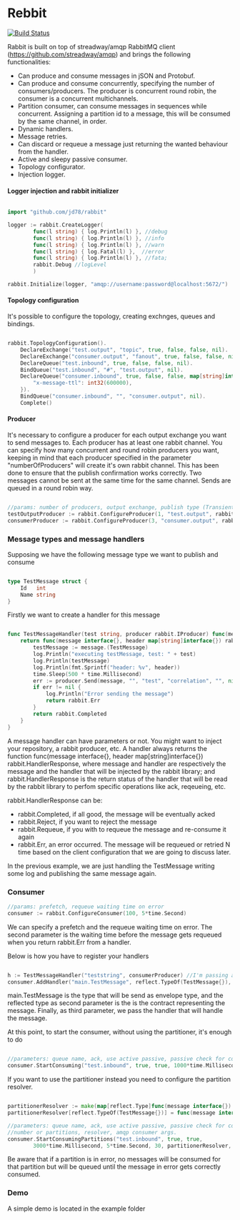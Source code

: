 # Rebbit

[![Build Status](https://travis-ci.org/jd78/rabbit.svg?branch=master)](https://travis-ci.org/jd78/rabbit)

Rabbit is built on top of streadway/amqp RabbitMQ client (https://github.com/streadway/amqp) and brings the following functionalities:

- Can produce and consume messages in jSON and Protobuf.
- Can produce and consume concurrently, specifying the number of consumers/producers. The producer is concurrent round robin, the consumer is a concurrent multichannels.
- Partition consumer, can consume messages in sequences while concurrent. Assigning a partition id to a message, this will be consumed by the same channel, in order.
- Dynamic handlers.
- Message retries.
- Can discard or requeue a message just returning the wanted behaviour from the handler.
- Active and sleepy passive consumer.
- Topology configurator.
- Injection logger.

#### Logger injection and rabbit initializer

```go

import "github.com/jd78/rabbit"

logger := rabbit.CreateLogger(
		func(l string) { log.Println(l) }, //debug
		func(l string) { log.Println(l) }, //info
        func(l string) { log.Println(l) }, //warn
		func(l string) { log.Fatal(l) },  //error
		func(l string) { log.Println(l) }, //fata;
        rabbit.Debug //logLevel
        )

rabbit.Initialize(logger, "amqp://username:password@localhost:5672/")
```

#### Topology configuration

It's possible to configure the topology, creating exchnges, queues and bindings.

```go

rabbit.TopologyConfiguration().
    DeclareExchange("test.output", "topic", true, false, false, nil). 
    DeclareExchange("consumer.output", "fanout", true, false, false, nil).
    DeclareQueue("test.inbound", true, false, false, nil).
    BindQueue("test.inbound", "#", "test.output", nil).
    DeclareQueue("consumer.inbound", true, false, false, map[string]interface{}{
        "x-message-ttl": int32(600000),
    }).
    BindQueue("consumer.inbound", "", "consumer.output", nil).
    Complete()
```

#### Producer

It's necessary to configure a producer for each output exchange you want to send messages to. 
Each producer has at least one rabbit channel. You can specify how many concurrent and round robin producers you want, keeping in mind that each producer specified in the parameter "numberOfProducers" will create it's own rabbit channel. This has been done to ensure that the publish confirmation works correctly. Two messages cannot be sent at the same time for the same channel. Sends are queued in a round robin way.

```go

//params: number of producers, output exchange, publish type (Transient or Persistent), confirm publish
testOutputProducer := rabbit.ConfigureProducer(1, "test.output", rabbit.Transient, true)
consumerProducer := rabbit.ConfigureProducer(3, "consumer.output", rabbit.Transient, true)

```

### Message types and message handlers

Supposing we have the following message type we want to publish and consume

```go

type TestMessage struct {
	Id   int
	Name string
}

```

Firstly we want to create a handler for this message

```go

func TestMessageHandler(test string, producer rabbit.IProducer) func(message interface{}, header map[string]interface{}) rabbit.HandlerResponse {
	return func(message interface{}, header map[string]interface{}) rabbit.HandlerResponse {
		testMessage := message.(TestMessage)
		log.Println("executing testMessage, test: " + test)
		log.Println(testMessage)
		log.Println(fmt.Sprintf("header: %v", header))
		time.Sleep(500 * time.Millisecond)
		err := producer.Send(message, "", "test", "correlation", "", nil, rabbit.Json)
		if err != nil {
			log.Println("Error sending the message")
			return rabbit.Err
		}
		return rabbit.Completed
	}
}

```

A message handler can have parameters or not. You might want to inject your repository, a rabbit producer, etc.
A handler always returns the function func(message interface{}, header map[string]interface{}) rabbit.HandlerResponse, where message and handler are respectively the message and the handler that will be injected by the rabbit library; and rabbit.HandlerResponse is the return status of the handler that will be read by the rabbit library to perfom specific operations like ack, reqeueing, etc.

rabbit.HandlerResponse can be:
 - rabbit.Completed, if all good, the message will be eventually acked
 - rabbit.Reject, if you want to reject the message
 - rabbit.Requeue, if you with to requeue the message and re-consume it again
 - rabbit.Err, an error occurred. The message will be requeued or retried N time based on the client configuration that we are going to discuss later.

 In the previous example, we are just handling the TestMessage writing some log and publishing the same message again.

 ### Consumer

 ```go
//params: prefetch, requeue waiting time on error
consumer := rabbit.ConfigureConsumer(100, 5*time.Second)

 ```

 We can specify a prefetch and the requeue waiting time on error. The second parameter is the waiting time before the message gets requeued when you return rabbit.Err from a handler.

 Below is how you have to register your handlers

 ```go

h := TestMessageHandler("teststring", consumerProducer) //I'm passing a string and the producer dependency
consumer.AddHandler("main.TestMessage", reflect.TypeOf(TestMessage{}), h)

 ```

 main.TestMessage is the type that will be send as envelope type, and the reflected type as second parameter is the is the contract representing the message. Finally, as third parameter, we pass the handler that will handle the message.

 At this point, to start the consumer, without using the partitioner, it's enough to do

 ```go

//parameters: queue name, ack, use active passive, passive check for consumer interval, concurrent consumers, amqp consumer args
 consumer.StartConsuming("test.inbound", true, true, 1000*time.Millisecond, 1, nil)

 ```

If you want to use the partitioner instead you need to configure the partition resolver.

```go

partitionerResolver := make(map[reflect.Type]func(message interface{}) int64)
partitionerResolver[reflect.TypeOf(TestMessage{})] = func(message interface{}) int64 { return int64(message.(TestMessage).Id) }

//parameters: queue name, ack, use active passive, passive check for consumer interval, max time waiting on partition handler error, 
//number or partitions, resolver, amqp consumer args.
consumer.StartConsumingPartitions("test.inbound", true, true,
		3000*time.Millisecond, 5*time.Second, 30, partitionerResolver, nil)

```

Be aware that if a partition is in error, no messages will be consumed for that partition but will be queued until the message in error gets correctly consumed.

### Demo

A simple demo is located in the example folder
